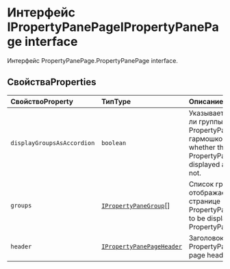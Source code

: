 # <a name="ipropertypanepage-interface"></a><span data-ttu-id="8fa2d-101">Интерфейс IPropertyPanePage</span><span class="sxs-lookup"><span data-stu-id="8fa2d-101">IPropertyPanePage interface</span></span>







<span data-ttu-id="8fa2d-102">Интерфейс PropertyPanePage.</span><span class="sxs-lookup"><span data-stu-id="8fa2d-102">PropertyPanePage interface.</span></span>




## <a name="properties"></a><span data-ttu-id="8fa2d-103">Свойства</span><span class="sxs-lookup"><span data-stu-id="8fa2d-103">Properties</span></span>

| <span data-ttu-id="8fa2d-104">Свойство</span><span class="sxs-lookup"><span data-stu-id="8fa2d-104">Property</span></span>     | <span data-ttu-id="8fa2d-105">Тип</span><span class="sxs-lookup"><span data-stu-id="8fa2d-105">Type</span></span>   | <span data-ttu-id="8fa2d-106">Описание</span><span class="sxs-lookup"><span data-stu-id="8fa2d-106">Description</span></span>|
|:-------------|:-------|:-----------|
|`displayGroupsAsAccordion`      | `boolean` | <span data-ttu-id="8fa2d-107">Указывает, отображаются ли группы на PropertyPanePage гармошкой.</span><span class="sxs-lookup"><span data-stu-id="8fa2d-107">Indicates whether the groups on the PropertyPanePage are displayed as accordion or not.</span></span> |
|`groups`      | <span data-ttu-id="8fa2d-108">[`IPropertyPaneGroup`](../sp-webpart-base/ipropertypanegroup.md)[]</span><span class="sxs-lookup"><span data-stu-id="8fa2d-108"></span></span> | <span data-ttu-id="8fa2d-109">Список групп, отображаемых на странице PropertyPane.</span><span class="sxs-lookup"><span data-stu-id="8fa2d-109">List of groups to be displayed on the PropertyPane page.</span></span> |
|`header`      | [`IPropertyPanePageHeader`](../sp-webpart-base/ipropertypanepageheader.md) | <span data-ttu-id="8fa2d-110">Заголовок страницы PropertyPane.</span><span class="sxs-lookup"><span data-stu-id="8fa2d-110">PropertyPane page header.</span></span> |






